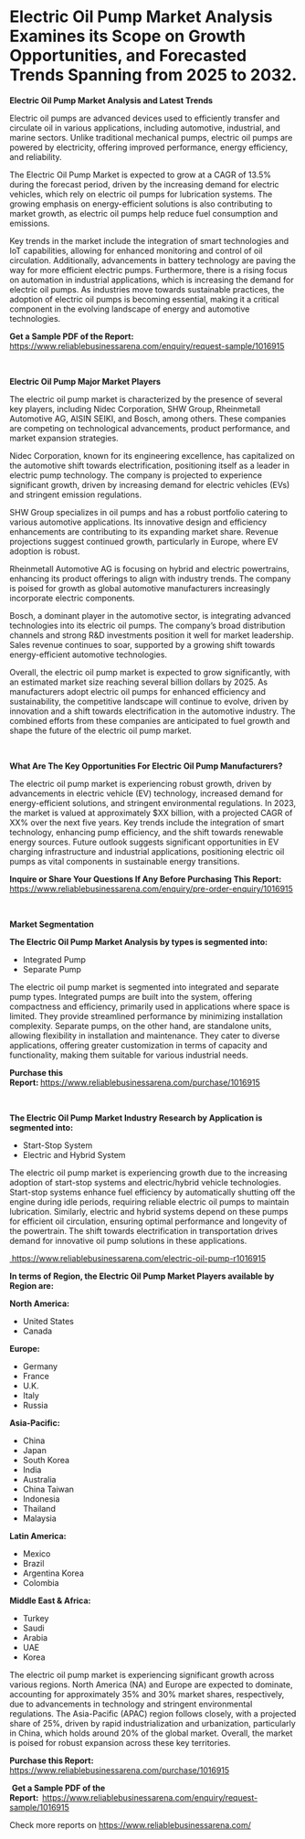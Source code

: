 <p><h1>Electric Oil Pump Market Analysis Examines its Scope on Growth Opportunities, and Forecasted Trends Spanning from 2025 to 2032.</h1></p><p><strong>Electric Oil Pump Market Analysis and Latest Trends</strong></p>
<p><p>Electric oil pumps are advanced devices used to efficiently transfer and circulate oil in various applications, including automotive, industrial, and marine sectors. Unlike traditional mechanical pumps, electric oil pumps are powered by electricity, offering improved performance, energy efficiency, and reliability. </p><p>The Electric Oil Pump Market is expected to grow at a CAGR of 13.5% during the forecast period, driven by the increasing demand for electric vehicles, which rely on electric oil pumps for lubrication systems. The growing emphasis on energy-efficient solutions is also contributing to market growth, as electric oil pumps help reduce fuel consumption and emissions. </p><p>Key trends in the market include the integration of smart technologies and IoT capabilities, allowing for enhanced monitoring and control of oil circulation. Additionally, advancements in battery technology are paving the way for more efficient electric pumps. Furthermore, there is a rising focus on automation in industrial applications, which is increasing the demand for electric oil pumps. As industries move towards sustainable practices, the adoption of electric oil pumps is becoming essential, making it a critical component in the evolving landscape of energy and automotive technologies.</p></p>
<p><strong>Get a Sample PDF of the Report:&nbsp;</strong> <a href="https://www.reliablebusinessarena.com/enquiry/request-sample/1016915?utm_campaign=3173&utm_medium=2&utm_source=Github&utm_content=ia&utm_term=08042025&utm_id=electric-oil-pump">https://www.reliablebusinessarena.com/enquiry/request-sample/1016915</a></p>
<p>&nbsp;</p>
<p><strong>Electric Oil Pump Major Market Players</strong></p>
<p><p>The electric oil pump market is characterized by the presence of several key players, including Nidec Corporation, SHW Group, Rheinmetall Automotive AG, AISIN SEIKI, and Bosch, among others. These companies are competing on technological advancements, product performance, and market expansion strategies.</p><p>Nidec Corporation, known for its engineering excellence, has capitalized on the automotive shift towards electrification, positioning itself as a leader in electric pump technology. The company is projected to experience significant growth, driven by increasing demand for electric vehicles (EVs) and stringent emission regulations.</p><p>SHW Group specializes in oil pumps and has a robust portfolio catering to various automotive applications. Its innovative design and efficiency enhancements are contributing to its expanding market share. Revenue projections suggest continued growth, particularly in Europe, where EV adoption is robust.</p><p>Rheinmetall Automotive AG is focusing on hybrid and electric powertrains, enhancing its product offerings to align with industry trends. The company is poised for growth as global automotive manufacturers increasingly incorporate electric components.</p><p>Bosch, a dominant player in the automotive sector, is integrating advanced technologies into its electric oil pumps. The company’s broad distribution channels and strong R&D investments position it well for market leadership. Sales revenue continues to soar, supported by a growing shift towards energy-efficient automotive technologies.</p><p>Overall, the electric oil pump market is expected to grow significantly, with an estimated market size reaching several billion dollars by 2025. As manufacturers adopt electric oil pumps for enhanced efficiency and sustainability, the competitive landscape will continue to evolve, driven by innovation and a shift towards electrification in the automotive industry. The combined efforts from these companies are anticipated to fuel growth and shape the future of the electric oil pump market.</p></p>
<p>&nbsp;</p>
<p><strong>What Are The Key Opportunities For Electric Oil Pump Manufacturers?</strong></p>
<p><p>The electric oil pump market is experiencing robust growth, driven by advancements in electric vehicle (EV) technology, increased demand for energy-efficient solutions, and stringent environmental regulations. In 2023, the market is valued at approximately $XX billion, with a projected CAGR of XX% over the next five years. Key trends include the integration of smart technology, enhancing pump efficiency, and the shift towards renewable energy sources. Future outlook suggests significant opportunities in EV charging infrastructure and industrial applications, positioning electric oil pumps as vital components in sustainable energy transitions.</p></p>
<p><strong>Inquire or Share Your Questions If Any Before Purchasing This Report:</strong> <a href="https://www.reliablebusinessarena.com/enquiry/pre-order-enquiry/1016915?utm_campaign=3173&utm_medium=2&utm_source=Github&utm_content=ia&utm_term=08042025&utm_id=electric-oil-pump">https://www.reliablebusinessarena.com/enquiry/pre-order-enquiry/1016915</a></p>
<p>&nbsp;</p>
<p><strong>Market Segmentation</strong></p>
<p><strong>The Electric Oil Pump Market Analysis by types is segmented into:</strong></p>
<p><ul><li>Integrated Pump</li><li>Separate Pump</li></ul></p>
<p><p>The electric oil pump market is segmented into integrated and separate pump types. Integrated pumps are built into the system, offering compactness and efficiency, primarily used in applications where space is limited. They provide streamlined performance by minimizing installation complexity. Separate pumps, on the other hand, are standalone units, allowing flexibility in installation and maintenance. They cater to diverse applications, offering greater customization in terms of capacity and functionality, making them suitable for various industrial needs.</p></p>
<p><strong>Purchase this Report:&nbsp;</strong><a href="https://www.reliablebusinessarena.com/purchase/1016915?utm_campaign=3173&utm_medium=2&utm_source=Github&utm_content=ia&utm_term=08042025&utm_id=electric-oil-pump">https://www.reliablebusinessarena.com/purchase/1016915</a></p>
<p>&nbsp;</p>
<p><strong>The Electric Oil Pump Market Industry Research by Application is segmented into:</strong></p>
<p><ul><li>Start-Stop System</li><li>Electric and Hybrid System</li></ul></p>
<p><p>The electric oil pump market is experiencing growth due to the increasing adoption of start-stop systems and electric/hybrid vehicle technologies. Start-stop systems enhance fuel efficiency by automatically shutting off the engine during idle periods, requiring reliable electric oil pumps to maintain lubrication. Similarly, electric and hybrid systems depend on these pumps for efficient oil circulation, ensuring optimal performance and longevity of the powertrain. The shift towards electrification in transportation drives demand for innovative oil pump solutions in these applications.</p></p>
<p><a href="https://www.reliablebusinessarena.com/electric-oil-pump-r1016915?utm_campaign=3173&utm_medium=2&utm_source=Github&utm_content=ia&utm_term=08042025&utm_id=electric-oil-pump">&nbsp;https://www.reliablebusinessarena.com/electric-oil-pump-r1016915</a></p>
<p><strong>In terms of Region, the Electric Oil Pump Market Players available by Region are:</strong></p>
<p>
    <p> <strong> North America: </strong>
        <ul>
            <li>United States</li>
            <li>Canada</li>
        </ul>
        </p> 
    <p> <strong> Europe: </strong>
        <ul>
            <li>Germany</li>
            <li>France</li>
            <li>U.K.</li>
            <li>Italy</li>
            <li>Russia</li>
        </ul>
        </p> 
    <p> <strong> Asia-Pacific: </strong>
        <ul>
            <li>China</li>
            <li>Japan</li>
            <li>South Korea</li>
            <li>India</li>
            <li>Australia</li>
            <li>China Taiwan</li>
            <li>Indonesia</li>
            <li>Thailand</li>
            <li>Malaysia</li>
        </ul>
        </p> 
    <p> <strong> Latin America: </strong>
        <ul>
            <li>Mexico</li>
            <li>Brazil</li>
            <li>Argentina Korea</li>
            <li>Colombia</li>
        </ul>
        </p> 
    <p> <strong> Middle East & Africa: </strong>
        <ul>
            <li>Turkey</li>
            <li>Saudi</li>
            <li>Arabia</li>
            <li>UAE</li>
            <li>Korea</li>
        </ul>
    </p>
    </p>
<p><p>The electric oil pump market is experiencing significant growth across various regions. North America (NA) and Europe are expected to dominate, accounting for approximately 35% and 30% market shares, respectively, due to advancements in technology and stringent environmental regulations. The Asia-Pacific (APAC) region follows closely, with a projected share of 25%, driven by rapid industrialization and urbanization, particularly in China, which holds around 20% of the global market. Overall, the market is poised for robust expansion across these key territories.</p></p>
<p><strong>Purchase this Report: </strong><a href="https://www.reliablebusinessarena.com/purchase/1016915?utm_campaign=3173&utm_medium=2&utm_source=Github&utm_content=ia&utm_term=08042025&utm_id=electric-oil-pump">https://www.reliablebusinessarena.com/purchase/1016915</a></p>
<p>&nbsp;<strong>Get a Sample PDF of the Report:&nbsp;&nbsp;</strong><a href="https://www.reliablebusinessarena.com/enquiry/request-sample/1016915?utm_campaign=3173&utm_medium=2&utm_source=Github&utm_content=ia&utm_term=08042025&utm_id=electric-oil-pump">https://www.reliablebusinessarena.com/enquiry/request-sample/1016915</a></p>
<p><strong></strong></p>
<p>Check more reports on <a href="https://www.reliablebusinessarena.com/?utm_campaign=3173&utm_medium=2&utm_source=Github&utm_content=ia&utm_term=08042025&utm_id=electric-oil-pump">https://www.reliablebusinessarena.com/</a></p>